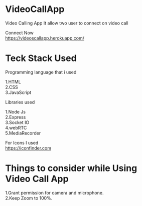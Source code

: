 # VideoCallApp
Video Calling App
It allow two user to connect on video call

Connect Now     
https://videoscallapp.herokuapp.com/

# Teck Stack Used

Programming language that i used       

1.HTML       
2.CSS        
3.JavaScript     


Libraries used           

1.Node Js      
2.Express     
3.Socket IO     
4.webRTC      
5.MediaRecorder      

For Icons I used     
https://iconfinder.com


# Things to consider while Using Video Call App     
1.Grant permission for camera and microphone.      
2.Keep Zoom to 100%.





